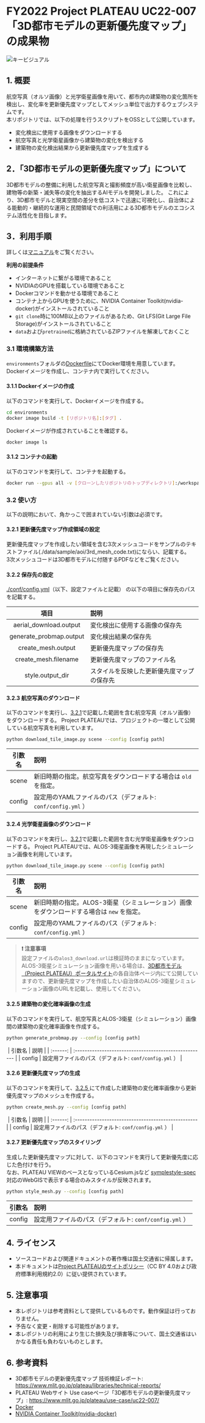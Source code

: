 # FY2022 Project PLATEAU UC22-007「3D都市モデルの更新優先度マップ」の成果物
![キービジュアル](https://user-images.githubusercontent.com/79615787/227717246-393ca733-95a0-49c2-ae8e-d4482ef5ed76.jpg)

## 1. 概要
航空写真（オルソ画像）と光学衛星画像を用いて、都市内の建築物の変化箇所を検出し、変化率を更新優先度マップとしてメッシュ単位で出力するウェブシステムです。  
本リポジトリでは、以下の処理を行うスクリプトをOSSとして公開しています。
* 変化検出に使用する画像をダウンロードする
* 航空写真と光学衛星画像から建築物の変化を検出する
* 建築物の変化検出結果から更新優先度マップを生成する


## 2．「3D都市モデルの更新優先度マップ」について
3D都市モデルの整備に利用した航空写真と撮影頻度が高い衛星画像を比較し、建物等の新築・滅失等の変化を抽出するAIモデルを開発しました。
これにより、3D都市モデルと現実空間の差分を低コストで迅速に可視化し、自治体による能動的・継続的な運用と民間領域での利活用による3D都市モデルのエコシステム活性化を目指します。  


## 3．利用手順
詳しくは[マニュアル](https://project-plateau.github.io/PLATEAU-UC22-007-Update-Priority-Map/)をご覧ください。

**利用の前提条件**    
* インターネットに繋がる環境であること
* NVIDIAのGPUを搭載している環境であること
* Dockerコマンドを動かせる環境であること
* コンテナ上からGPUを使うために、NVIDIA Container Toolkit(nvidia-docker)がインストールされていること
* `git clone`時に100MB以上のファイルがあるため、Git LFS(Git Large File Storage)がインストールされていること  
* `data`および`pretrained`に格納されているZIPファイルを解凍しておくこと

### 3.1 環境構築方法
`environments`フォルダの[Dockerfile](./environments/Dockerfile)にてDocker環境を用意しています。  
Dockerイメージを作成し、コンテナ内で実行してください。   

#### 3.1.1 Dockerイメージの作成
以下のコマンドを実行して、Dockerイメージを作成する。  
```bash
cd environments
docker image build -t [リポジトリ名]:[タグ] .
```

Dockerイメージが作成されていることを確認する。  
```bash
docker image ls
```

#### 3.1.2 コンテナの起動
以下のコマンドを実行して、コンテナを起動する。
```bash
docker run --gpus all -v [クローンしたリポジトリのトップディレクトリ]:/workspace -it [リポジトリ名]:[タグ] /bin/bash
```

### 3.2 使い方
以下の説明において、角かっこで囲まれていない引数は必須です。  

#### 3.2.1 更新優先度マップ作成領域の設定
更新優先度マップを作成したい領域を含む3次メッシュコードをサンプルのテキストファイル(./data/sample/aoi/3rd_mesh_code.txt)にならい、記載する。  
3次メッシュコードは3D都市モデルに付随するPDFなどをご覧ください。  

#### 3.2.2 保存先の設定
[./conf/config.yml](./conf/config.yml)（以下、設定ファイルと記載） の以下の項目に保存先のパスを記載する。  

|項目|説明|
|:---:|:---|
|aerial_download.output|変化検出に使用する画像の保存先|  
|generate_probmap.output|変化検出結果の保存先|
|create_mesh.output|更新優先度マップの保存先|
|create_mesh.filename|更新優先度マップのファイル名|
|style.output_dir|スタイルを反映した更新優先度マップの保存先|

   

#### 3.2.3 航空写真のダウンロード
以下のコマンドを実行し、[3.2.1](#321-更新優先度マップ作成領域の設定)で記載した範囲を含む航空写真（オルソ画像）をダウンロードする。
Project PLATEAUでは、プロジェクトの一環として公開している航空写真を利用しています。
```bash
python download_tile_image.py scene --config [config path]
```

|  引数名  | 説明                                                                   |
| :------: | :--------------------------------------------------------------------- |
|  scene   | 新旧時期の指定。航空写真をダウンロードする場合は `old` を指定。|
|  config  | 設定用のYAMLファイルのパス（デフォルト: `conf/config.yml` ）           | 

#### 3.2.4 光学衛星画像のダウンロード
以下のコマンドを実行し、[3.2.1](#321-更新優先度マップ作成領域の設定)で記載した範囲を含む光学衛星画像をダウンロードする。
Project PLATEAUでは、ALOS-3衛星画像を再現したシミュレーション画像を利用しています。
```bash
python download_tile_image.py scene --config [config path]
```

|  引数名  | 説明                                                                                          |
| :------: | :-------------------------------------------------------------------------------------------- |
|  scene   | 新旧時期の指定。ALOS-3衛星（シミュレーション）画像をダウンロードする場合は `new` を指定。 |
|  config  | 設定用のYAMLファイルのパス（デフォルト: `conf/config.yml` ）                             　 | 

> **❗ 注意事項**  
    設定ファイルの`alos3_download.url`は検証時のままになっています。ALOS-3衛星シミュレーション画像を用いる場合は、[3D都市モデル（Project PLATEAU）ポータルサイト](https://www.geospatial.jp/ckan/dataset/plateau)の各自治体ページ内にて公開していますので、更新優先度マップを作成したい自治体のALOS-3衛星シミュレーション画像のURLを記載し、使用してください。  

#### 3.2.5 建築物の変化確率画像の生成
以下のコマンドを実行して、航空写真とALOS-3衛星（シミュレーション）画像間の建築物の変化確率画像を作成する。  
```bash
python generate_probmap.py --config [config path]
```
​
|  引数名  | 説明                                                   |
| :------: | :----------------------------------------------------- |
|  config  | 設定用ファイルのパス（デフォルト: `conf/config.yml` ） |

#### 3.2.6 更新優先度マップの生成
以下のコマンドを実行して、[3.2.5 ](#325-建築物の変化確率画像の生成)にて作成した建築物の変化確率画像から更新優先度マップのメッシュを作成する。    
```bash
python create_mesh.py --config [config path]
```
​
|   引数名 | 説明                                                 |
| :------: | :-------------------------------------------------- |
|  config  | 設定用ファイルのパス（デフォルト: `conf/config.yml` ） |

#### 3.2.7 更新優先度マップのスタイリング
生成した更新優先度マップに対して、以下のコマンドを実行して更新優先度に応じた色付けを行う。  
なお、PLATEAU VIEWのベースとなっているCesium.jsなど [symplestyle-spec](https://github.com/mapbox/simplestyle-spec) 対応のWebGISで表示する場合のみスタイルが反映されます。  
```bash
python style_mesh.py --config [config path]
```

|    引数名         | 説明                                                  |
| :-------------:  | :--------------------------------------------------- |
|    config      | 設定用ファイルのパス（デフォルト: `conf/config.yml` ）  |


## 4. ライセンス <!-- 定型文のため変更しない -->
* ソースコードおよび関連ドキュメントの著作権は国土交通省に帰属します。
* 本ドキュメントは[Project PLATEAUのサイトポリシー](https://www.mlit.go.jp/plateau/site-policy/)（CC BY 4.0および政府標準利用規約2.0）に従い提供されています。


## 5. 注意事項 <!-- 定型文のため変更しない -->
* 本レポジトリは参考資料として提供しているものです。動作保証は行っておりません。
* 予告なく変更・削除する可能性があります。
* 本レポジトリの利用により生じた損失及び損害等について、国土交通省はいかなる責任も負わないものとします。


## 6. 参考資料　 <!-- 各リンクは納品時に更新 -->
* 3D都市モデルの更新優先度マップ 技術検証レポート: https://www.mlit.go.jp/plateau/libraries/technical-reports/  
*  PLATEAU Webサイト Use caseページ「3D都市モデルの更新優先度マップ」: https://www.mlit.go.jp/plateau/use-case/uc22-007/  
*  [Docker](https://www.docker.com/)  
*  [NVIDIA Container Toolkit(nvidia-docker)](https://github.com/NVIDIA/nvidia-docker) 
